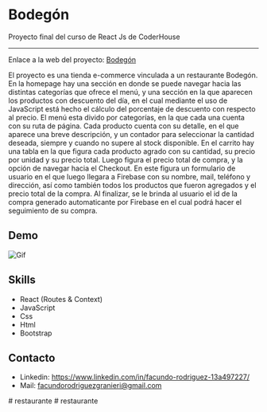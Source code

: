 
# Bodegón

Proyecto final del curso de React Js de CoderHouse
***
Enlace a la web del proyecto: [Bodegón](https://bodegon-fr35.netlify.app/)

El proyecto es una tienda e-commerce vinculada a un restaurante Bodegón. En la homepage hay una sección en donde se puede navegar hacia las distintas categorías que ofrece el menú, y una sección en la que aparecen los productos con descuento del día, en el cual mediante el uso de JavaScript está hecho el cálculo del porcentaje de descuento con respecto al precio. El menú esta divido por categorías, en la que cada una cuenta con su ruta de página. Cada producto cuenta con su detalle, en el que aparece una breve descripción, y un contador para seleccionar la cantidad deseada, siempre y cuando no supere al stock disponible. En el carrito hay una tabla en la que figura cada producto agrado con su cantidad, su precio por unidad y su precio total. Luego figura el precio total de compra, y la opción de navegar hacia el Checkout. En este figura un formulario de usuario en el que luego llegara a Firebase con su nombre, mail, teléfono y dirección, así como también todos los productos que fueron agregados y el precio total de la compra. Al finalizar, se le brinda al usuario el id de la compra generado automaticante por Firebase en el cual podrá hacer el seguimiento de su compra.


## Demo
![Gif](public/fotos/bodegon-gif.gif)


## Skills

- React (Routes & Context)
- JavaScript
- Css
- Html
- Bootstrap


## Contacto

- Linkedin: https://www.linkedin.com/in/facundo-rodriguez-13a497227/
- Mail: facundorodriguezgranieri@gmail.com

#   r e s t a u r a n t e  
 #   r e s t a u r a n t e  
 